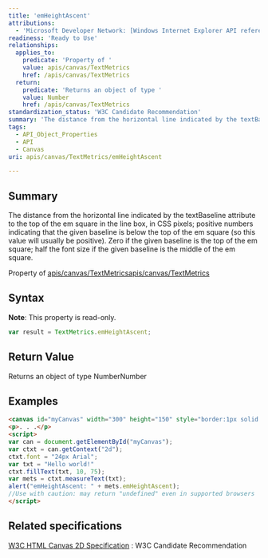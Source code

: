 ```yaml
---
title: 'emHeightAscent'
attributions:
  - 'Microsoft Developer Network: [Windows Internet Explorer API reference Article](http://msdn.microsoft.com/en-us/library/ie/hh828809%28v=vs.85%29.aspx)'
readiness: 'Ready to Use'
relationships:
  applies_to:
    predicate: 'Property of '
    value: apis/canvas/TextMetrics
    href: /apis/canvas/TextMetrics
  return:
    predicate: 'Returns an object of type '
    value: Number
    href: /apis/canvas/TextMetrics
standardization_status: 'W3C Candidate Recommendation'
summary: 'The distance from the horizontal line indicated by the textBaseline attribute to the top of the em square in the line box, in CSS pixels; positive numbers indicating that the given baseline is below the top of the em square (so this value will usually be positive). Zero if the given baseline is the top of the em square; half the font size if the given baseline is the middle of the em square.'
tags:
  - API_Object_Properties
  - API
  - Canvas
uri: apis/canvas/TextMetrics/emHeightAscent

---
```

## Summary

The distance from the horizontal line indicated by the textBaseline attribute to the top of the em square in the line box, in CSS pixels; positive numbers indicating that the given baseline is below the top of the em square (so this value will usually be positive). Zero if the given baseline is the top of the em square; half the font size if the given baseline is the middle of the em square.

Property of [apis/canvas/TextMetrics](/apis/canvas/TextMetrics)[apis/canvas/TextMetrics](/apis/canvas/TextMetrics)

## Syntax

**Note**: This property is read-only.

``` js
var result = TextMetrics.emHeightAscent;
```

## Return Value

Returns an object of type NumberNumber

## Examples

``` html
<canvas id="myCanvas" width="300" height="150" style="border:1px solid blue;"></canvas>
<p>. . .</p>
<script>
var can = document.getElementById("myCanvas");
var ctxt = can.getContext("2d");
ctxt.font = "24px Arial";
var txt = "Hello world!"
ctxt.fillText(txt, 10, 75);
var mets = ctxt.measureText(txt);
alert("emHeightAscent: " + mets.emHeightAscent);
//Use with caution: may return "undefined" even in supported browsers
</script>
```

## Related specifications

[W3C HTML Canvas 2D Specification](http://www.w3.org/TR/2012/CR-2dcontext-20121217/)
:   W3C Candidate Recommendation
